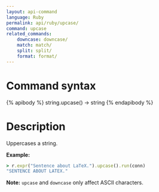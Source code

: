 ```yaml
---
layout: api-command
language: Ruby
permalink: api/ruby/upcase/
command: upcase
related_commands:
    downcase: downcase/
    match: match/
    split: split/
    format: format/
---
```


# Command syntax #

{% apibody %}
string.upcase() &rarr; string
{% endapibody %}

# Description #

Uppercases a string.

__Example:__

```rb
> r.expr("Sentence about LaTeX.").upcase().run(conn)
"SENTENCE ABOUT LATEX."
```

__Note:__ `upcase` and `downcase` only affect ASCII characters.
